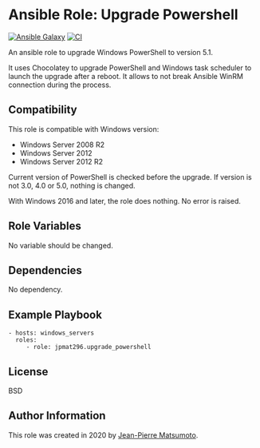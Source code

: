 Ansible Role: Upgrade Powershell
================================

[![Ansible Galaxy](https://img.shields.io/badge/galaxy-jpmat296.upgrade__powershell-5bbdbf)](https://galaxy.ansible.com/jpmat296/upgrade_powershell)
[![CI](https://github.com/jpmat296/ansible-upgrade-powershell/workflows/CI/badge.svg?event=push)](https://github.com/jpmat296/ansible-upgrade-powershell/actions?query=workflow%3ACI)

An ansible role to upgrade Windows PowerShell to version 5.1.

It uses Chocolatey to upgrade PowerShell and Windows task scheduler to launch the
upgrade after a reboot. It allows to not break Ansible WinRM connection during the process.

Compatibility
-------------

This role is compatible with Windows version:
 - Windows Server 2008 R2
 - Windows Server 2012
 - Windows Server 2012 R2

Current version of PowerShell is checked before the upgrade. If version is not 3.0, 4.0 or
5.0, nothing is changed.

With Windows 2016 and later, the role does nothing. No error is raised.

Role Variables
--------------

No variable should be changed.

Dependencies
------------

No dependency.

Example Playbook
----------------

    - hosts: windows_servers
      roles:
         - role: jpmat296.upgrade_powershell

License
-------

BSD

Author Information
------------------

This role was created in 2020 by [Jean-Pierre Matsumoto](https://fr.linkedin.com/in/jpmatsumoto).
